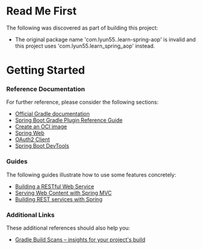 # Read Me First
The following was discovered as part of building this project:

* The original package name 'com.lyun55..learn-spring-aop' is invalid and this project uses 'com.lyun55.learn_spring_aop' instead.

# Getting Started

### Reference Documentation
For further reference, please consider the following sections:

* [Official Gradle documentation](https://docs.gradle.org)
* [Spring Boot Gradle Plugin Reference Guide](https://docs.spring.io/spring-boot/3.3.6/gradle-plugin)
* [Create an OCI image](https://docs.spring.io/spring-boot/3.3.6/gradle-plugin/packaging-oci-image.html)
* [Spring Web](https://docs.spring.io/spring-boot/3.3.6/reference/web/servlet.html)
* [OAuth2 Client](https://docs.spring.io/spring-boot/3.3.6/reference/web/spring-security.html#web.security.oauth2.client)
* [Spring Boot DevTools](https://docs.spring.io/spring-boot/3.3.6/reference/using/devtools.html)

### Guides
The following guides illustrate how to use some features concretely:

* [Building a RESTful Web Service](https://spring.io/guides/gs/rest-service/)
* [Serving Web Content with Spring MVC](https://spring.io/guides/gs/serving-web-content/)
* [Building REST services with Spring](https://spring.io/guides/tutorials/rest/)

### Additional Links
These additional references should also help you:

* [Gradle Build Scans – insights for your project's build](https://scans.gradle.com#gradle)

